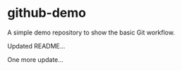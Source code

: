 # github-demo
A simple demo repository to show the basic Git workflow.

Updated README...

One more update...
